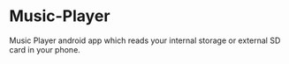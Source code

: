 # Music-Player
Music Player android app which reads your internal storage  or external SD card in
your phone.
